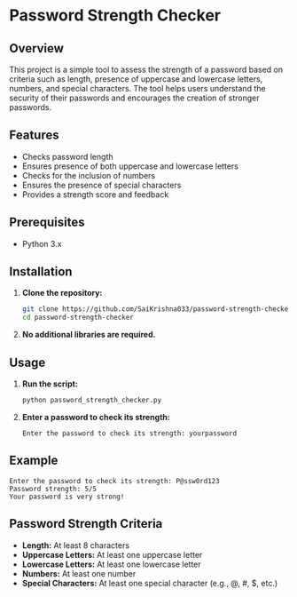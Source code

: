 # Password Strength Checker

## Overview

This project is a simple tool to assess the strength of a password based on criteria such as length, presence of uppercase and lowercase letters, numbers, and special characters. The tool helps users understand the security of their passwords and encourages the creation of stronger passwords.

## Features

- Checks password length
- Ensures presence of both uppercase and lowercase letters
- Checks for the inclusion of numbers
- Ensures the presence of special characters
- Provides a strength score and feedback

## Prerequisites

- Python 3.x

## Installation

1. **Clone the repository:**

    ```sh
    git clone https://github.com/SaiKrishna033/password-strength-checker.git
    cd password-strength-checker
    ```

2. **No additional libraries are required.**

## Usage

1. **Run the script:**

    ```sh
    python password_strength_checker.py
    ```

2. **Enter a password to check its strength:**

    ```plaintext
    Enter the password to check its strength: yourpassword
    ```

## Example

```plaintext
Enter the password to check its strength: P@ssw0rd123
Password strength: 5/5
Your password is very strong!
```

## Password Strength Criteria

- **Length:** At least 8 characters
- **Uppercase Letters:** At least one uppercase letter
- **Lowercase Letters:** At least one lowercase letter
- **Numbers:** At least one number
- **Special Characters:** At least one special character (e.g., @, #, $, etc.)
